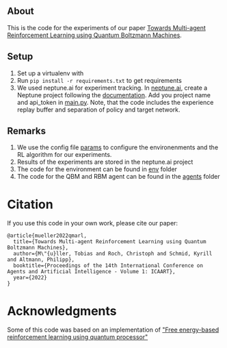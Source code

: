 ## About
This is the code for the experiments of our paper [Towards Multi-agent Reinforcement Learning using Quantum Boltzmann Machines](https://arxiv.org/pdf/2109.10900).

## Setup
1. Set up a virtualenv with 
2. Run ```pip install -r requirements.txt``` to get requirements
3. We used neptune.ai for experiment tracking. In [neptune.ai](neptune.ai), create a Neptune project following the [documentation](https://docs.neptune.ai/setup/creating_project/). Add you project name and api_token in [main.py](main.py). Note, that the code includes the experience replay buffer and separation of policy and target network. 

## Remarks
1. We use the config file [params](params.json) to configure the environenments and the RL algorithm for our experiments.
2. Results of the experiments are stored in the neptune.ai project
3. The code for the environment can be found in [env](env) folder
4. The code for the QBM and RBM agent can be found in the [agents](agents) folder

# Citation
If you use this code in your own work, please cite our paper:
```
@article{mueller2022qmarl,
  title={Towards Multi-agent Reinforcement Learning using Quantum Boltzmann Machines},
  author={M\"{u}ller, Tobias and Roch, Christoph and Schmid, Kyrill and Altmann, Philipp},
  booktitle={Proceedings of the 14th International Conference on Agents and Artificial Intelligence - Volume 1: ICAART},
  year={2022}
}
```

# Acknowledgments
Some of this code was based on an implementation of ["Free energy-based reinforcement learning using quantum processor"](https://github.com/Mircea-Marian/attract_grid_data_flow_optimization/tree/master)
